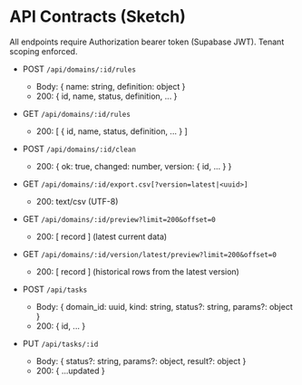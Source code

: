 # API Contracts (Sketch)

All endpoints require Authorization bearer token (Supabase JWT). Tenant scoping enforced.

- POST `/api/domains/:id/rules`
  - Body: { name: string, definition: object }
  - 200: { id, name, status, definition, ... }

- GET `/api/domains/:id/rules`
  - 200: [ { id, name, status, definition, ... } ]

- POST `/api/domains/:id/clean`
  - 200: { ok: true, changed: number, version: { id, ... } }

- GET `/api/domains/:id/export.csv[?version=latest|<uuid>]`
  - 200: text/csv (UTF-8)

- GET `/api/domains/:id/preview?limit=200&offset=0`
  - 200: [ record ] (latest current data)

- GET `/api/domains/:id/version/latest/preview?limit=200&offset=0`
  - 200: [ record ] (historical rows from the latest version)

- POST `/api/tasks`
  - Body: { domain_id: uuid, kind: string, status?: string, params?: object }
  - 200: { id, ... }

- PUT `/api/tasks/:id`
  - Body: { status?: string, params?: object, result?: object }
  - 200: { ...updated }
